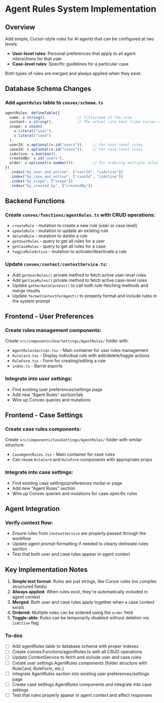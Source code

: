 <!-- 82efffdd-91bd-457c-a791-538f71f736ef 54e6c0e0-e645-451a-8ca2-4ea22580206f -->
# Agent Rules System Implementation

## Overview

Add simple, Cursor-style rules for AI agents that can be configured at two levels:

- **User-level rules**: Personal preferences that apply to all agent interactions for that user
- **Case-level rules**: Specific guidelines for a particular case

Both types of rules are merged and always applied when they exist.

## Database Schema Changes

### Add `agentRules` table to `convex/schema.ts`

```typescript
agentRules: defineTable({
  name: v.string(),              // Title/name of the rule
  content: v.string(),           // The actual rule text (like Cursor rules)
  scope: v.union(
    v.literal("user"),
    v.literal("case")
  ),
  userId: v.optional(v.id("users")),    // For user-level rules
  caseId: v.optional(v.id("cases")),    // For case-level rules
  isActive: v.boolean(),
  createdBy: v.id("users"),
  order: v.optional(v.number()),        // For ordering multiple rules
})
  .index("by_user_and_active", ["userId", "isActive"])
  .index("by_case_and_active", ["caseId", "isActive"])
  .index("by_scope", ["scope"])
  .index("by_created_by", ["createdBy"])
```

## Backend Functions

### Create `convex/functions/agentRules.ts` with CRUD operations:

- `createRule` - mutation to create a new rule (user or case level)
- `updateRule` - mutation to update an existing rule
- `deleteRule` - mutation to delete a rule
- `getUserRules` - query to get all rules for a user
- `getCaseRules` - query to get all rules for a case
- `toggleRuleActive` - mutation to activate/deactivate a rule

### Update `convex/context/contextService.ts`:

- Add `getUserRules()` private method to fetch active user-level rules
- Add `getCaseRules()` private method to fetch active case-level rules
- Update `gatherAutoContext()` to call both rule-fetching methods and merge results
- Update `formatContextForAgent()` to properly format and include rules in the system prompt

## Frontend - User Preferences

### Create rules management components:

Create `src/components/UserSettings/AgentRules/` folder with:

- `AgentRulesSection.tsx` - Main container for user rules management
- `RuleCard.tsx` - Display individual rule with edit/delete/toggle actions
- `RuleForm.tsx` - Form for creating/editing a rule
- `index.ts` - Barrel exports

### Integrate into user settings:

- Find existing user preferences/settings page
- Add new "Agent Rules" section/tab
- Wire up Convex queries and mutations

## Frontend - Case Settings

### Create case rules components:

Create `src/components/CaseSettings/AgentRules/` folder with similar structure:

- `CaseAgentRules.tsx` - Main container for case rules
- Can reuse `RuleCard` and `RuleForm` components with appropriate props

### Integrate into case settings:

- Find existing case settings/preferences modal or page
- Add new "Agent Rules" section
- Wire up Convex queries and mutations for case-specific rules

## Agent Integration

### Verify context flow:

- Ensure rules from `ContextService` are properly passed through the workflow
- Update agent prompt formatting if needed to clearly delineate rules section
- Test that both user and case rules appear in agent context

## Key Implementation Notes

1. **Simple text format**: Rules are just strings, like Cursor rules (no complex structured fields)
2. **Always applied**: When rules exist, they're automatically included in agent context
3. **Merged**: Both user and case rules apply together when a case context exists
4. **Ordered**: Multiple rules can be ordered using the `order` field
5. **Toggle-able**: Rules can be temporarily disabled without deletion via `isActive` flag

### To-dos

- [ ] Add agentRules table to database schema with proper indexes
- [ ] Create convex/functions/agentRules.ts with all CRUD operations
- [ ] Update ContextService to fetch and include user and case rules
- [ ] Create user settings AgentRules components (folder structure with RuleCard, RuleForm, etc.)
- [ ] Integrate AgentRules section into existing user preferences/settings page
- [ ] Create case settings AgentRules components and integrate into case settings
- [ ] Test that rules properly appear in agent context and affect responses